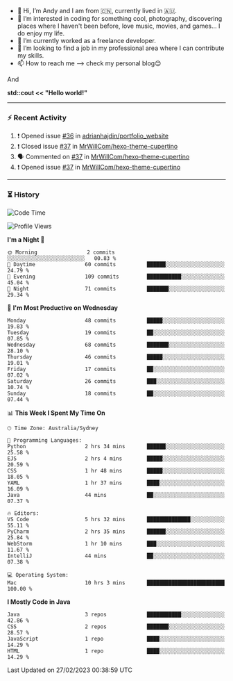 - 👋 Hi, I’m Andy and I am from :cn:, currently lived in 🇦🇺.
- 👀 I’m interested in coding for something cool, photography, discovering places where I haven't been before, love music, movies, and games... I do enjoy my life.
- 🌱 I’m currently worked as a freelance developer.
- 💞️ I’m looking to find a job in my professional area where I can contribute my skills.
- 📫 How to reach me --> check my personal blog😊

And

**std::cout << "Hello world!"**

---

### ⚡ Recent Activity
<!--START_SECTION:activity-->
1. ❗️ Opened issue [#36](https://github.com/adrianhajdin/portfolio_website/issues/36) in [adrianhajdin/portfolio_website](https://github.com/adrianhajdin/portfolio_website)
2. ❗️ Closed issue [#37](https://github.com/MrWillCom/hexo-theme-cupertino/issues/37) in [MrWillCom/hexo-theme-cupertino](https://github.com/MrWillCom/hexo-theme-cupertino)
3. 🗣 Commented on [#37](https://github.com/MrWillCom/hexo-theme-cupertino/issues/37) in [MrWillCom/hexo-theme-cupertino](https://github.com/MrWillCom/hexo-theme-cupertino)
4. ❗️ Opened issue [#37](https://github.com/MrWillCom/hexo-theme-cupertino/issues/37) in [MrWillCom/hexo-theme-cupertino](https://github.com/MrWillCom/hexo-theme-cupertino)
<!--END_SECTION:activity-->

---

### ⏳ History
<!--START_SECTION:waka-->
![Code Time](http://img.shields.io/badge/Code%20Time-103%20hrs%2040%20mins-blue)

![Profile Views](http://img.shields.io/badge/Profile%20Views-6-blue)

**I'm a Night 🦉** 

```text
🌞 Morning                2 commits           ░░░░░░░░░░░░░░░░░░░░░░░░░   00.83 % 
🌆 Daytime                60 commits          ██████░░░░░░░░░░░░░░░░░░░   24.79 % 
🌃 Evening                109 commits         ███████████░░░░░░░░░░░░░░   45.04 % 
🌙 Night                  71 commits          ███████░░░░░░░░░░░░░░░░░░   29.34 % 
```
📅 **I'm Most Productive on Wednesday** 

```text
Monday                   48 commits          █████░░░░░░░░░░░░░░░░░░░░   19.83 % 
Tuesday                  19 commits          ██░░░░░░░░░░░░░░░░░░░░░░░   07.85 % 
Wednesday                68 commits          ███████░░░░░░░░░░░░░░░░░░   28.10 % 
Thursday                 46 commits          █████░░░░░░░░░░░░░░░░░░░░   19.01 % 
Friday                   17 commits          ██░░░░░░░░░░░░░░░░░░░░░░░   07.02 % 
Saturday                 26 commits          ███░░░░░░░░░░░░░░░░░░░░░░   10.74 % 
Sunday                   18 commits          ██░░░░░░░░░░░░░░░░░░░░░░░   07.44 % 
```


📊 **This Week I Spent My Time On** 

```text
🕑︎ Time Zone: Australia/Sydney

💬 Programming Languages: 
Python                   2 hrs 34 mins       ██████░░░░░░░░░░░░░░░░░░░   25.58 % 
EJS                      2 hrs 4 mins        █████░░░░░░░░░░░░░░░░░░░░   20.59 % 
CSS                      1 hr 48 mins        █████░░░░░░░░░░░░░░░░░░░░   18.05 % 
YAML                     1 hr 37 mins        ████░░░░░░░░░░░░░░░░░░░░░   16.09 % 
Java                     44 mins             ██░░░░░░░░░░░░░░░░░░░░░░░   07.37 % 

🔥 Editors: 
VS Code                  5 hrs 32 mins       ██████████████░░░░░░░░░░░   55.11 % 
PyCharm                  2 hrs 35 mins       ██████░░░░░░░░░░░░░░░░░░░   25.84 % 
WebStorm                 1 hr 10 mins        ███░░░░░░░░░░░░░░░░░░░░░░   11.67 % 
IntelliJ                 44 mins             ██░░░░░░░░░░░░░░░░░░░░░░░   07.38 % 

💻 Operating System: 
Mac                      10 hrs 3 mins       █████████████████████████   100.00 % 
```

**I Mostly Code in Java** 

```text
Java                     3 repos             ███████████░░░░░░░░░░░░░░   42.86 % 
CSS                      2 repos             ███████░░░░░░░░░░░░░░░░░░   28.57 % 
JavaScript               1 repo              ████░░░░░░░░░░░░░░░░░░░░░   14.29 % 
HTML                     1 repo              ████░░░░░░░░░░░░░░░░░░░░░   14.29 % 
```




 Last Updated on 27/02/2023 00:38:59 UTC
<!--END_SECTION:waka-->


<!---
JinchuanL/JinchuanL is a ✨ special ✨ repository because its `README.md` (this file) appears on your GitHub profile.
You can click the Preview link to take a look at your changes.
--->
